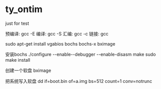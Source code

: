 # ty_ontim
just for test

预编译: gcc -E
编译: gcc -S
汇编: gcc -c
链接: gcc

sudo apt-get install vgabios bochs bochs-x bximage

安装bochs
./configure --enable--debugger --enable-disasm
make
sudo make install

创建一个软盘 bximage

把系统写入软盘
dd if=boot.bin of=a.img bs=512 count=1 conv=notrunc
